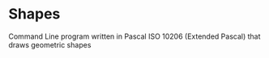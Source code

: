 # Shapes
Command Line program written in Pascal ISO 10206 (Extended Pascal) that draws geometric shapes